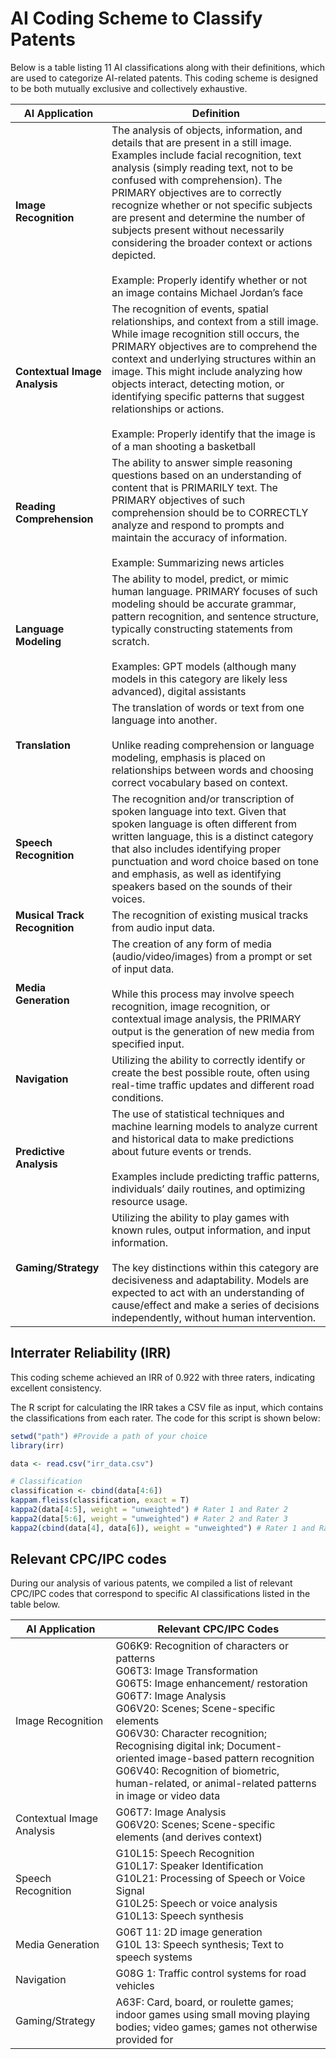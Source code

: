 # AI Coding Scheme to Classify Patents

Below is a table listing 11 AI classifications along with their definitions, which are used to categorize AI-related patents. This coding scheme is designed to be both mutually exclusive and collectively exhaustive. 

| AI Application | Definition | 
| --- | --- |
| **Image Recognition** | The analysis of objects, information, and details that are present in a still image. Examples include facial recognition, text analysis (simply reading text, not to be confused with comprehension). The PRIMARY objectives are to correctly recognize whether or not specific subjects are present and determine the number of subjects present without necessarily considering the broader context or actions depicted.<br><br>Example: Properly identify whether or not an image contains Michael Jordan’s face |
| **Contextual Image Analysis** | The recognition of events, spatial relationships, and context from a still image. While image recognition still occurs, the PRIMARY objectives are to comprehend the context and underlying structures within an image. This might include analyzing how objects interact, detecting motion, or identifying specific patterns that suggest relationships or actions.<br><br>Example: Properly identify that the image is of a man shooting a basketball |
| **Reading Comprehension** | The ability to answer simple reasoning questions based on an understanding of content that is PRIMARILY text. The PRIMARY objectives of such comprehension should be to CORRECTLY analyze and respond to prompts and maintain the accuracy of information.<br><br>Example: Summarizing news articles |
| **Language Modeling** | The ability to model, predict, or mimic human language. PRIMARY focuses of such modeling should be accurate grammar, pattern recognition, and sentence structure, typically constructing statements from scratch.<br><br>Examples: GPT models (although many models in this category are likely less advanced), digital assistants |
| **Translation** | The translation of words or text from one language into another.<br><br>Unlike reading comprehension or language modeling, emphasis is placed on relationships between words and choosing correct vocabulary based on context. |
| **Speech Recognition** | The recognition and/or transcription of spoken language into text. Given that spoken language is often different from written language, this is a distinct category that also includes identifying proper punctuation and word choice based on tone and emphasis, as well as identifying speakers based on the sounds of their voices. |
| **Musical Track Recognition** | The recognition of existing musical tracks from audio input data. |
| **Media Generation** | The creation of any form of media (audio/video/images) from a prompt or set of input data.<br><br>While this process may involve speech recognition, image recognition, or contextual image analysis, the PRIMARY output is the generation of new media from specified input. |
| **Navigation** | Utilizing the ability to correctly identify or create the best possible route, often using real-time traffic updates and different road conditions. |
| **Predictive Analysis** | The use of statistical techniques and machine learning models to analyze current and historical data to make predictions about future events or trends.<br><br>Examples include predicting traffic patterns, individuals’ daily routines, and optimizing resource usage. |
| **Gaming/Strategy** | Utilizing the ability to play games with known rules, output information, and input information.<br><br>The key distinctions within this category are decisiveness and adaptability. Models are expected to act with an understanding of cause/effect and make a series of decisions independently, without human intervention. |

## Interrater Reliability (IRR)

This coding scheme achieved an IRR of 0.922 with three raters, indicating excellent consistency. 

The R script for calculating the IRR takes a CSV file as input, which contains the classifications from each rater. The code for this script is shown below: 
``` R
setwd("path") #Provide a path of your choice
library(irr)

data <- read.csv("irr_data.csv")

# Classification
classification <- cbind(data[4:6])
kappam.fleiss(classification, exact = T)
kappa2(data[4:5], weight = "unweighted") # Rater 1 and Rater 2
kappa2(data[5:6], weight = "unweighted") # Rater 2 and Rater 3
kappa2(cbind(data[4], data[6]), weight = "unweighted") # Rater 1 and Rater 3

```



## Relevant CPC/IPC codes
During our analysis of various patents, we compiled a list of relevant CPC/IPC codes that correspond to specific AI classifications listed in the table below.

| AI Application | Relevant CPC/IPC Codes |
| --- | --- |
| Image Recognition | G06K9: Recognition of characters or patterns<br>G06T3: Image Transformation<br>G06T5: Image enhancement/ restoration<br>G06T7: Image Analysis<br>G06V20: Scenes; Scene-specific elements<br>G06V30: Character recognition; Recognising digital ink; Document-oriented image-based pattern recognition<br>G06V40: Recognition of biometric, human-related, or animal-related patterns in image or video data |
| Contextual Image Analysis | G06T7: Image Analysis<br>G06V20: Scenes; Scene-specific elements (and derives context) |
| Speech Recognition | G10L15: Speech Recognition<br>G10L17: Speaker Identification<br>G10L21: Processing of Speech or Voice Signal<br>G10L25: Speech or voice analysis<br>G10L13: Speech synthesis |
| Media Generation | G06T 11: 2D image generation<br>G10L 13: Speech synthesis; Text to speech systems |
| Navigation | G08G 1: Traffic control systems for road vehicles |
| Gaming/Strategy | A63F: Card, board, or roulette games; indoor games using small moving playing bodies; video games; games not otherwise provided for |




